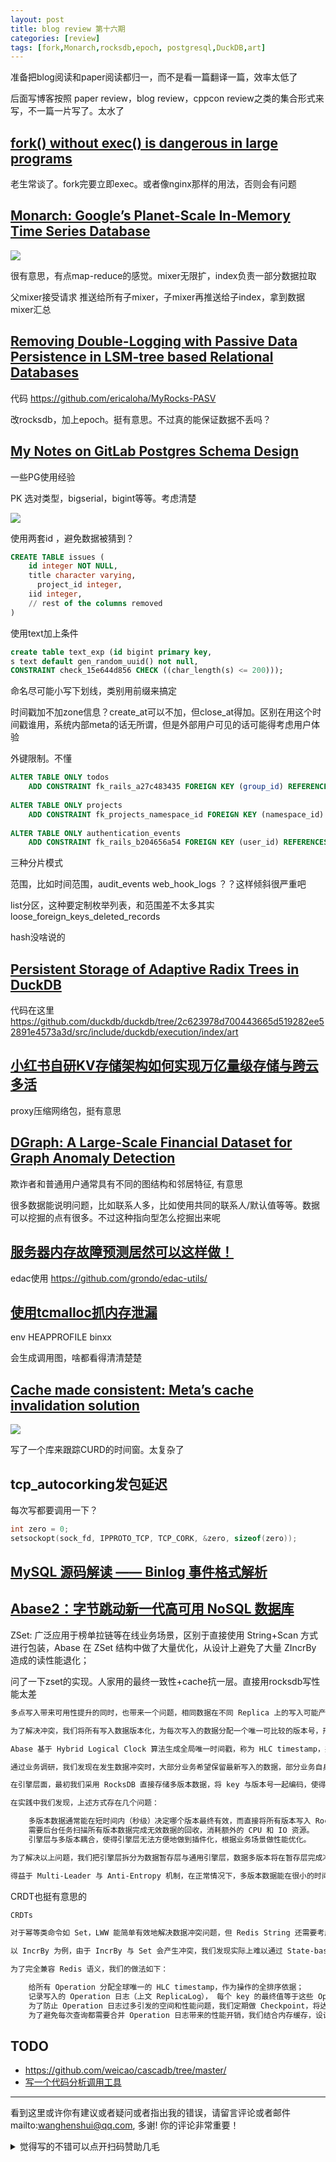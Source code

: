 ```yaml
---
layout: post
title: blog review 第十六期
categories: [review]
tags: [fork,Monarch,rocksdb,epoch, postgresql,DuckDB,art]
---
```

准备把blog阅读和paper阅读都归一，而不是看一篇翻译一篇，效率太低了

后面写博客按照 paper review，blog review，cppcon review之类的集合形式来写，不一篇一片写了。太水了

<!-- more -->

## [fork() without exec() is dangerous in large programs](https://www.evanjones.ca/fork-is-dangerous.html)

老生常谈了。fork完要立即exec。或者像nginx那样的用法，否则会有问题

## [Monarch: Google’s Planet-Scale In-Memory Time Series Database](https://www.micahlerner.com/2022/04/24/monarch-googles-planet-scale-in-memory-time-series-database.html)

![](https://www.micahlerner.com/assets/monarch/fig1.png)

很有意思，有点map-reduce的感觉。mixer无限扩，index负责一部分数据拉取

父mixer接受请求 推送给所有子mixer，子mixer再推送给子index，拿到数据 mixer汇总

## [Removing Double-Logging with Passive Data Persistence in LSM-tree based Relational Databases](https://www.usenix.org/conference/fast22/presentation/huang)

代码 https://github.com/ericaloha/MyRocks-PASV

改rocksdb，加上epoch。挺有意思。不过真的能保证数据不丢吗？

## [My Notes on GitLab Postgres Schema Design](https://shekhargulati.com/2022/07/08/my-notes-on-gitlabs-postgres-schema-design/)

一些PG使用经验

PK  选对类型，bigserial，bigint等等。考虑清楚

![](https://whyjava.files.wordpress.com/2022/06/pk_types.png)

使用两套id ，避免数据被猜到？

```sql
CREATE TABLE issues (
    id integer NOT NULL,
    title character varying,
      project_id integer,
    iid integer,
    // rest of the columns removed
)
```

使用text加上条件

```sql
create table text_exp (id bigint primary key, 
s text default gen_random_uuid() not null,
CONSTRAINT check_15e644d856 CHECK ((char_length(s) <= 200)));
```

命名尽可能小写下划线，类别用前缀来搞定

时间戳加不加zone信息？create_at可以不加，但close_at得加。区别在用这个时间戳谁用，系统内部meta的话无所谓，但是外部用户可见的话可能得考虑用户体验

外键限制。不懂

```sql
ALTER TABLE ONLY todos
    ADD CONSTRAINT fk_rails_a27c483435 FOREIGN KEY (group_id) REFERENCES namespaces(id) ON DELETE CASCADE;
 
ALTER TABLE ONLY projects
    ADD CONSTRAINT fk_projects_namespace_id FOREIGN KEY (namespace_id) REFERENCES namespaces(id) ON DELETE RESTRICT;
 
ALTER TABLE ONLY authentication_events
    ADD CONSTRAINT fk_rails_b204656a54 FOREIGN KEY (user_id) REFERENCES users(id) ON DELETE SET NULL;
```

三种分片模式

范围，比如时间范围，audit_events  web_hook_logs
？？这样倾斜很严重吧

list分区，这种要定制枚举列表，和范围差不太多其实 loose_foreign_keys_deleted_records

hash没啥说的

## [Persistent Storage of Adaptive Radix Trees in DuckDB](https://duckdb.org/2022/07/27/art-storage.html)

代码在这里 https://github.com/duckdb/duckdb/tree/2c623978d700443665d519282ee52891e4573a3d/src/include/duckdb/execution/index/art

## [小红书自研KV存储架构如何实现万亿量级存储与跨云多活](https://zhuanlan.zhihu.com/p/537691368)

proxy压缩网络包，挺有意思

## [DGraph: A Large-Scale Financial Dataset for Graph Anomaly Detection](https://zhuanlan.zhihu.com/p/546872168)

欺诈者和普通用户通常具有不同的图结构和邻居特征, 有意思

很多数据能说明问题，比如联系人多，比如使用共同的联系人/默认值等等。数据可以挖掘的点有很多。不过这种指向型怎么挖掘出来呢

## [服务器内存故障预测居然可以这样做！](https://mp.weixin.qq.com/s?__biz=MzI4NjY4MTU5Nw==&mid=2247494145&idx=2&sn=4b462c9fc4d9bb1ef2db3fded0a955bb)

edac使用 https://github.com/grondo/edac-utils/

## [使用tcmalloc抓内存泄漏](https://gperftools.github.io/gperftools/heap_checker.html)

 env HEAPPROFILE binxx

会生成调用图，啥都看得清清楚楚

## [Cache made consistent: Meta’s cache invalidation solution](https://engineering.fb.com/2022/06/08/core-data/cache-invalidation/)

![](https://engineering.fb.com/wp-content/uploads/2022/06/Cache-made-consisent-image-8.png)

写了一个库来跟踪CURD的时间窗。太复杂了

## tcp_autocorking发包延迟

每次写都要调用一下？

```c
int zero = 0;
setsockopt(sock_fd, IPPROTO_TCP, TCP_CORK, &zero, sizeof(zero));
```

## [MySQL 源码解读 —— Binlog 事件格式解析](https://zhjwpku.com/2020/11/01/binlog-event-format.html)

## [Abase2：字节跳动新一代高可用 NoSQL 数据库](https://mp.weixin.qq.com/s/UaiL8goZ_u0Jo9dDNnBP0w?st=94B8665CDB3BAF6D999E08498014C6CAE77FA2FA36E4F6B8469B51890F2024D2750FE6279586F3FEF8D537D05085FBA412EA2615AB2B4C24AC6DF548F90529381F18E8238A2AD1B121A400A5214E01D3F5128BE506BB16771C68D1BFA6B7EF9BE4A238376EF2C7F64A3899345B2F6935896EA66DC3763C00B27273E05FD13DC1D2F38A5320AE62C7A307DA8A950483FA7E8E3A4BBC62E7BFF600181CF8EF119D954AD40431186127E0A474CB324703A708F7B529A202CDB04B0925C4748A1CA39601BACC1476121EE2B3C49481C3213B&vid=1688850557715316&cst=17B6CC5655DE4CC871465F3264784A5E0E91499C06FF8DDB1D743D061F623A384E7A1C065DFE304A847ADF15A6B693A4&deviceid=7cd8b283-1663-4180-9b21-44ee69551c54&version=4.0.8.90588&platform=mac)

ZSet: 广泛应用于榜单拉链等在线业务场景，区别于直接使用 String+Scan 方式进行包装，Abase 在 ZSet 结构中做了大量优化，从设计上避免了大量 ZIncrBy 造成的读性能退化；

问了一下zset的实现。人家用的最终一致性+cache抗一层。直接用rocksdb写性能太差

```txt
多点写入带来可用性提升的同时，也带来一个问题，相同数据在不同 Replica 上的写入可能产生冲突，检测并解决冲突是多写系统必须要处理的问题。

为了解决冲突，我们将所有写入数据版本化，为每次写入的数据分配一个唯一可比较的版本号，形成一个不可变的数据版本。

Abase 基于 Hybrid Logical Clock 算法生成全局唯一时间戳，称为 HLC timestamp，并使用 HLC timestamp 作为数据的版本号，使得不同版本与时间相关联，且可比较。

通过业务调研，我们发现在发生数据冲突时，大部分业务希望保留最新写入的数据，部分业务自身也无法判断哪个版本数据更有意义（复杂的上下游关系），反而保留最新版本数据更简洁也更有意义，因此 Abase 决定采用 Last Write Wins 策略来解决写入冲突。

在引擎层面，最初我们采用 RocksDB 直接存储多版本数据，将 key 与版本号一起编码，使得相同 key 的版本连续存储在一起；查询时通过 seek 方式找到最新版本返回；同时通过后台版本合并任务和 compaction filter 将过期版本回收。

在实践中我们发现，上述方式存在几个问题：

    多版本数据通常能在短时间内（秒级）决定哪个版本最终有效，而直接将所有版本写入 RocksDB，使得即使已经确定了最终有效数据，也无法及时回收无效的版本数据；同时，使用 seek 查询相比 get 消耗更高，性能更低。
    需要后台任务扫描所有版本数据完成无效数据的回收，消耗额外的 CPU 和 IO 资源。
    引擎层与多版本耦合，使得引擎层无法方便地做到插件化，根据业务场景做性能优化。

为了解决以上问题，我们把引擎层拆分为数据暂存层与通用引擎层，数据多版本将在暂存层完成冲突解决和合并，只将最终结果写入到底层通用引擎层中。

得益于 Multi-Leader 与 Anti-Entropy 机制，在正常情况下，多版本数据能在很小的时间窗口内决定最终有效数据，因此数据暂存层通常只需要将这个时间窗口内的数据缓存在内存中即可。Abase 基于 SkipList 作为数据暂存层的数据结构（实践中直接使用 RocksDB memtable），周期性地将冲突数据合并后写入底层
```


CRDT也挺有意思的

```txt
CRDTs

对于幂等类命令如 Set，LWW 能简单有效地解决数据冲突问题，但 Redis String 还需要考虑 Append, Incrby 等非幂等操作的兼容，并且，其它例如 Hash, ZSet 等数据结构则更为复杂。于是，我们引入了 CRDT 支持，实现了 Redis 常见数据结构的 CRDT，包括 String/Hash/Zset/List，并且保持语义完全兼容 Redis。

以 IncrBy 为例，由于 IncrBy 与 Set 会产生冲突，我们发现实际上难以通过 State-based 的 CRDT 来解决问题， 故而我们选用 Operation-based 方案，并结合定期合并 Operation 来满足性能要求。

为了完全兼容 Redis 语义，我们的做法如下：

    给所有 Operation 分配全球唯一的 HLC timestamp，作为操作的全排序依据；
    记录写入的 Operation 日志（上文 ReplicaLog）， 每个 key 的最终值等于这些 Operation 日志按照时间戳排序后合并的结果。副本间只要 Operation 日志达成一致，最终状态必然完全一致；
    为了防止 Operation 日志过多引发的空间和性能问题，我们定期做 Checkpoint，将达成一致的时间戳之前的操作合并成单一结果；
    为了避免每次查询都需要合并 Operation 日志带来的性能开销，我们结合内存缓存，设计了高效的查询机制，将最终结果缓存在 Cache 中，保证查询过程不需要访问这些 Operation 日志。
```
## TODO

- https://github.com/weicao/cascadb/tree/master/
- [写一个代码分析调用工具](https://github.com/sighingnow/libclang/blob/master/python/examples/cindex/cindex-dump.py)

---

看到这里或许你有建议或者疑问或者指出我的错误，请留言评论或者邮件mailto:wanghenshui@qq.com, 多谢!  你的评论非常重要！

<details>
<summary>觉得写的不错可以点开扫码赞助几毛</summary>
<img src="https://wanghenshui.github.io/assets/wepay.png" alt="微信转账">
</details>
